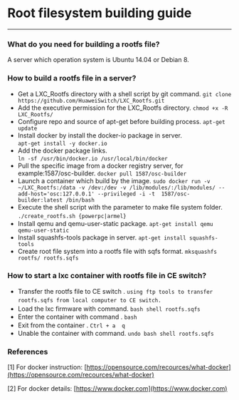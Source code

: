 # Root filesystem building guide
----
### What do you need for building a rootfs file?

A server which operation system is Ubuntu 14.04 or Debian 8.

### How to build a rootfs file in a server?

* Get a LXC_Rootfs directory with a shell script by git command.
	`git clone https://github.com/HuaweiSwitch/LXC_Rootfs.git`
* Add the executive permission for the LXC_Rootfs directory.
	`chmod +x -R LXC_Rootfs/`
* Configure repo and source of apt-get before building process.
	`apt-get update`
* Install docker by install the docker-io package in server.  
	`apt-get install -y docker.io`  
* Add the docker package links.   
	`ln -sf /usr/bin/docker.io /usr/local/bin/docker` 
* Pull the specific image from a docker registry server, for example:1587/osc-builder.
	`docker pull 1587/osc-builder`
* Launch a container which build by the image.
	`sudo docker run -v ~/LXC_Rootfs:/data -v /dev:/dev -v /lib/modules/:/lib/modules/ --add-host='osc:127.0.0.1' --privileged -i -t  1587/osc-builder:latest /bin/bash`
* Execute the shell script with the parameter to make file system folder.
	`./create_rootfs.sh {powerpc|armel}`　
* Install qemu and qemu-user-static package. 
	`apt-get install qemu qemu-user-static`
* Install squashfs-tools package in server.
	`apt-get install squashfs-tools`   
* Create root file system into a rootfs file with sqfs format.
	`mksquashfs rootfs/ rootfs.sqfs`

### How to start a lxc container with rootfs file in CE switch?

* Transfer the rootfs file to CE switch .
	`using ftp tools to transfer rootfs.sqfs from local computer to CE switch.`　　
* Load the lxc firmware with command.
	`bash shell rootfs.sqfs`　　
* Enter the container with command .
	`bash`
* Exit from the container .
	`Ctrl + a  q`　　
* Unable the container with command.
	`undo bash shell rootfs.sqfs`

### References

[1] For docker instruction:  [https://opensource.com/recources/what-docker](https://opensource.com/recources/what-docker)
     
[2] For docker details:  [https://www.docker.com](https://www.docker.com)


　　
